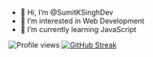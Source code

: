 - 👋 Hi, I’m @SumitKSinghDev
- 👀 I’m interested in Web Development
- 🌱 I’m currently learning JavaScript

![Profile views](https://komarev.com/ghpvc/?username=SumitKSinghDev&color=brightgreen)
[![GitHub Streak](https://streak-stats.demolab.com/?user=SumitKSinghDev)](https://git.io/streak-stats)
